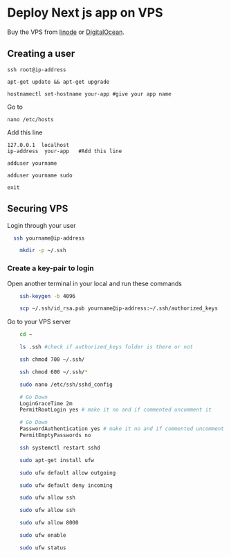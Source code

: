
# Deploy Next js app on VPS
Buy the VPS from [linode](https://github.com/Uday032/svalync-webapp/blob/main/.env.example) or [DigitalOcean](https://github.com/Uday032/svalync-webapp/blob/main/.env.example). 



## Creating a user

```shell
ssh root@ip-address
```
```shell
apt-get update && apt-get upgrade
```
```shell
hostnamectl set-hostname your-app #give your app name
```


Go to
```shell
nano /etc/hosts
```
Add this line 
```shell
127.0.0.1  localhost  
ip-address  your-app   #Add this line
```


```shell
adduser yourname 
```

```shell
adduser yourname sudo
```

```shell
exit
```


## Securing VPS

Login through your user
```bash
  ssh yourname@ip-address
```

```bash
    mkdir -p ~/.ssh
```

### Create a key-pair to login
Open another terminal in your local and run these commands 
```bash
    ssh-keygen -b 4096
```
```bash
    scp ~/.ssh/id_rsa.pub yourname@ip-address:~/.ssh/authorized_keys
```

Go to your VPS server
```bash
    cd ~
```
```bash
    ls .ssh #check if authorized_keys folder is there or not
```
```bash
    ssh chmod 700 ~/.ssh/
```
```bash
    ssh chmod 600 ~/.ssh/*
```
```bash
    sudo nano /etc/ssh/sshd_config
```
```bash
    # Go Down
    LoginGraceTime 2m
    PermitRootLogin yes # make it no and if commented uncomment it 
```
```bash
    # Go Down
    PasswordAuthentication yes # make it no and if commented uncomment it 
    PermitEmptyPasswords no
```
```bash
    ssh systemctl restart sshd
```
```bash
    sudo apt-get install ufw
```
```bash
    sudo ufw default allow outgoing
```
```bash
    sudo ufw default deny incoming
```
```bash
    sudo ufw allow ssh
```
```bash
    sudo ufw allow ssh
```
```bash
    sudo ufw allow 8000
```
```bash
    sudo ufw enable
```
```bash
    sudo ufw status
```
    